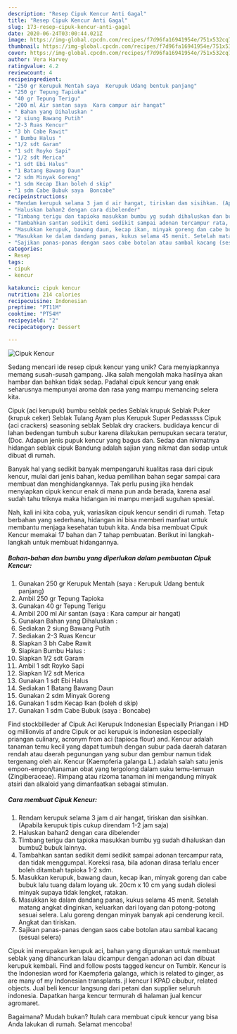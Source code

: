 ```yaml
---
description: "Resep Cipuk Kencur Anti Gagal"
title: "Resep Cipuk Kencur Anti Gagal"
slug: 173-resep-cipuk-kencur-anti-gagal
date: 2020-06-24T03:00:44.021Z
image: https://img-global.cpcdn.com/recipes/f7d96fa16941954e/751x532cq70/cipuk-kencur-foto-resep-utama.jpg
thumbnail: https://img-global.cpcdn.com/recipes/f7d96fa16941954e/751x532cq70/cipuk-kencur-foto-resep-utama.jpg
cover: https://img-global.cpcdn.com/recipes/f7d96fa16941954e/751x532cq70/cipuk-kencur-foto-resep-utama.jpg
author: Vera Harvey
ratingvalue: 4.2
reviewcount: 4
recipeingredient:
- "250 gr Kerupuk Mentah saya  Kerupuk Udang bentuk panjang"
- "250 gr Tepung Tapioka"
- "40 gr Tepung Terigu"
- "200 ml Air santan saya  Kara campur air hangat"
- " Bahan yang Dihaluskan "
- "2 siung Bawang Putih"
- "2-3 Ruas Kencur"
- "3 bh Cabe Rawit"
- " Bumbu Halus "
- "1/2 sdt Garam"
- "1 sdt Royko Sapi"
- "1/2 sdt Merica"
- "1 sdt Ebi Halus"
- "1 Batang Bawang Daun"
- "2 sdm Minyak Goreng"
- "1 sdm Kecap Ikan boleh d skip"
- "1 sdm Cabe Bubuk saya  Boncabe"
recipeinstructions:
- "Rendam kerupuk selama 3 jam d air hangat, tiriskan dan sisihkan. (Apabila kerupuk tipis cukup direndam 1-2 jam saja)"
- "Haluskan bahan2 dengan cara dibelender"
- "Timbang terigu dan tapioka masukkan bumbu yg sudah dihaluskan dan bumbu2 bubuk lainnya."
- "Tambahkan santan sedikit demi sedikit sampai adonan tercampur rata, dan tidak menggumpal. Koreksi rasa, bila adonan dirasa terlalu encer boleh ditambah tapioka 1-2 sdm."
- "Masukkan kerupuk, bawang daun, kecap ikan, minyak goreng dan cabe bubuk lalu tuang dalam loyang uk. 20cm x 10 cm yang sudah diolesi minyak supaya tidak lengket, ratakan."
- "Masukkan ke dalam dandang panas, kukus selama 45 menit. Setelah matang angkat dinginkan, keluarkan dari loyang dan potong-potong sesuai selera. Lalu goreng dengan minyak banyak api cenderung kecil. Angkat dan tiriskan."
- "Sajikan panas-panas dengan saos cabe botolan atau sambal kacang (sesuai selera)"
categories:
- Resep
tags:
- cipuk
- kencur

katakunci: cipuk kencur 
nutrition: 214 calories
recipecuisine: Indonesian
preptime: "PT11M"
cooktime: "PT54M"
recipeyield: "2"
recipecategory: Dessert

---
```



![Cipuk Kencur](https://img-global.cpcdn.com/recipes/f7d96fa16941954e/751x532cq70/cipuk-kencur-foto-resep-utama.jpg)

Sedang mencari ide resep cipuk kencur yang unik? Cara menyiapkannya memang susah-susah gampang. Jika salah mengolah maka hasilnya akan hambar dan bahkan tidak sedap. Padahal cipuk kencur yang enak seharusnya mempunyai aroma dan rasa yang mampu memancing selera kita.

Cipuk (aci kerupuk) bumbu seblak pedes Seblak krupuk Seblak Puker (krupuk ceker) Seblak Tulang Ayam plus Kerupuk Super Pedasssss Cipuk (aci crackers) seasoning seblak Seblak dry crackers. budidaya kencur di lahan bedengan tumbuh subur karena dilakukan pemupukan secara teratur, (Doc. Adapun jenis pupuk kencur yang bagus dan. Sedap dan nikmatnya hidangan seblak cipuk Bandung adalah sajian yang nikmat dan sedap untuk dibuat di rumah.

Banyak hal yang sedikit banyak mempengaruhi kualitas rasa dari cipuk kencur, mulai dari jenis bahan, kedua pemilihan bahan segar sampai cara membuat dan menghidangkannya. Tak perlu pusing jika hendak menyiapkan cipuk kencur enak di mana pun anda berada, karena asal sudah tahu triknya maka hidangan ini mampu menjadi suguhan spesial.


Nah, kali ini kita coba, yuk, variasikan cipuk kencur sendiri di rumah. Tetap berbahan yang sederhana, hidangan ini bisa memberi manfaat untuk membantu menjaga kesehatan tubuh kita. Anda bisa membuat Cipuk Kencur memakai 17 bahan dan 7 tahap pembuatan. Berikut ini langkah-langkah untuk membuat hidangannya.

<!--inarticleads1-->

##### Bahan-bahan dan bumbu yang diperlukan dalam pembuatan Cipuk Kencur:

1. Gunakan 250 gr Kerupuk Mentah (saya : Kerupuk Udang bentuk panjang)
1. Ambil 250 gr Tepung Tapioka
1. Gunakan 40 gr Tepung Terigu
1. Ambil 200 ml Air santan (saya : Kara campur air hangat)
1. Gunakan  Bahan yang Dihaluskan :
1. Sediakan 2 siung Bawang Putih
1. Sediakan 2-3 Ruas Kencur
1. Siapkan 3 bh Cabe Rawit
1. Siapkan  Bumbu Halus :
1. Siapkan 1/2 sdt Garam
1. Ambil 1 sdt Royko Sapi
1. Siapkan 1/2 sdt Merica
1. Gunakan 1 sdt Ebi Halus
1. Sediakan 1 Batang Bawang Daun
1. Gunakan 2 sdm Minyak Goreng
1. Gunakan 1 sdm Kecap Ikan (boleh d skip)
1. Gunakan 1 sdm Cabe Bubuk (saya : Boncabe)


Find stockbilleder af Cipuk Aci Kerupuk Indonesian Especially Priangan i HD og millionvis af andre Cipuk or aci kerupuk is indonesian especially priangan culinary, acronym from aci (tapioca flour) and. Kencur adalah tanaman temu kecil yang dapat tumbuh dengan subur pada daerah dataran rendah atau daerah pegunungan yang subur dan gembur namun tidak tergenang oleh air. Kencur (Kaempferia galanga L.) adalah salah satu jenis empon-empon/tanaman obat yang tergolong dalam suku temu-temuan (Zingiberaceae). Rimpang atau rizoma tanaman ini mengandung minyak atsiri dan alkaloid yang dimanfaatkan sebagai stimulan. 

<!--inarticleads2-->

##### Cara membuat Cipuk Kencur:

1. Rendam kerupuk selama 3 jam d air hangat, tiriskan dan sisihkan. (Apabila kerupuk tipis cukup direndam 1-2 jam saja)
1. Haluskan bahan2 dengan cara dibelender
1. Timbang terigu dan tapioka masukkan bumbu yg sudah dihaluskan dan bumbu2 bubuk lainnya.
1. Tambahkan santan sedikit demi sedikit sampai adonan tercampur rata, dan tidak menggumpal. Koreksi rasa, bila adonan dirasa terlalu encer boleh ditambah tapioka 1-2 sdm.
1. Masukkan kerupuk, bawang daun, kecap ikan, minyak goreng dan cabe bubuk lalu tuang dalam loyang uk. 20cm x 10 cm yang sudah diolesi minyak supaya tidak lengket, ratakan.
1. Masukkan ke dalam dandang panas, kukus selama 45 menit. Setelah matang angkat dinginkan, keluarkan dari loyang dan potong-potong sesuai selera. Lalu goreng dengan minyak banyak api cenderung kecil. Angkat dan tiriskan.
1. Sajikan panas-panas dengan saos cabe botolan atau sambal kacang (sesuai selera)


Cipuk ini merupakan kerupuk aci, bahan yang digunakan untuk membuat seblak yang dihancurkan lalau dicampur dengan adonan aci dan dibuat kerupuk kembali. Find and follow posts tagged kencur on Tumblr. Kencur is the Indonesian word for Kaempferia galanga, which is related to ginger, as are many of my Indonesian transplants. jl kencur I KPAD cibubur, related objects. Jual beli kencur langsung dari petani dan supplier seluruh indonesia. Dapatkan harga kencur termurah di halaman jual kencur agromaret. 

Bagaimana? Mudah bukan? Itulah cara membuat cipuk kencur yang bisa Anda lakukan di rumah. Selamat mencoba!
